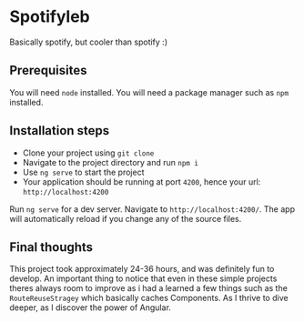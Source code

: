 # Spotifyleb

Basically spotify, but cooler than spotify :)

## Prerequisites

You will need `node` installed.
You will need a package manager such as `npm` installed.

## Installation steps

- Clone your project using `git clone`
- Navigate to the project directory and run `npm i`
- Use `ng serve` to start the project
- Your application should be running at port `4200`, hence your url: `http://localhost:4200`

Run `ng serve` for a dev server. Navigate to `http://localhost:4200/`. The app will automatically reload if you change any of the source files.

## Final thoughts

This project took approximately 24-36 hours, and was definitely fun to develop. An important thing to notice that even in these simple projects theres always room to improve as i had a learned a few things such as the `RouteReuseStragey` which basically caches Components. As I thrive to dive deeper, as I discover the power of Angular.
